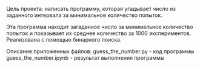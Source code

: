 Цель проекта: написать программу, которая угадывает число из заданного интервала за минимальное количество попыток.

Эта программа находит загаданное число за минимальное количество попыток и показывает их среднее количество за 1000 экспериментов. Реализована с помощью бинарного поиска.
 
Описание приложенных файлов:
    guess_the_number.py - код программы
    guess_the_number.ipynb - результат выполнения программы
